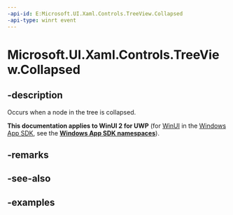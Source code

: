 ```yaml
---
-api-id: E:Microsoft.UI.Xaml.Controls.TreeView.Collapsed
-api-type: winrt event
---
```

<!-- Event syntax.
public event TypedEventHandler Collapsed<TreeView, TreeViewCollapsedEventArgs>
-->

# Microsoft.UI.Xaml.Controls.TreeView.Collapsed


## -description

Occurs when a node in the tree is collapsed.


**This documentation applies to WinUI 2 for UWP** (for [WinUI](/windows/apps/winui/winui3/) in the [Windows App SDK](/windows/apps/windows-app-sdk/), see the **[Windows App SDK namespaces](/windows/windows-app-sdk/api/winrt/)**).

## -remarks


## -see-also


## -examples


